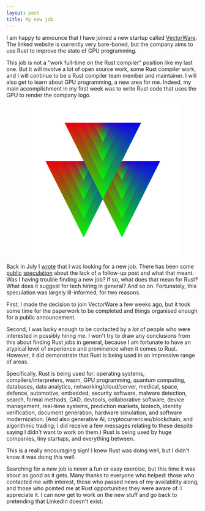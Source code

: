 ```yaml
---
layout: post
title: My new job
---
```


I am happy to announce that I have joined a new startup called
[VectorWare](https://vectorware.com/). The linked website is currently very
bare-boned, but the company aims to use Rust to improve the state of GPU
programming.

This job is not a "work full-time on the Rust compiler" position like my last
one. But it will involve a lot of open source work, some Rust compiler work,
and I will continue to be a Rust compiler team member and maintainer. I will
also get to learn about GPU programming, a new area for me. Indeed, my main
accomplishment in my first week was to write Rust code that uses the GPU to
render the company logo.

<p align="center">
  <img title='The VectorWare logo, which consists of twelve nested and
  overlapping triangles of different sizes. Each triangle has one red corner,
  one green corner, and one blue corner. All together the triangles form a
  stylised "VW".'
  src="/images/2025/09/16/vectorware-logo.png" width=400>
</p>

Back in July I
[wrote](https://nnethercote.github.io/2025/07/18/looking-for-a-new-job.html)
that I was looking for a new job. There has been some
[public](https://mp.weixin.qq.com/s/-RHfqLqeMcgHmTclY0EqqQ)
[speculation](https:/x.com/skydotcs/status/1961989153253675164) about the lack
of a follow-up post and what that meant. Was I having trouble finding a new
job? If so, what does that mean for Rust? What does it suggest for tech hiring
in general? And so on. Fortunately, this speculation was largely ill-informed,
for two reasons.

First, I made the decision to join VectorWare a few weeks ago, but it took some
time for the paperwork to be completed and things organised enough for a public
announcement.

Second, I was lucky enough to be contacted by a *lot* of people who were
interested in possibly hiring me. I won't try to draw any conclusions from this
about finding Rust jobs in general, because I am fortunate to have an atypical
level of experience and prominence when it comes to Rust. However, it did
demonstrate that Rust is being used in an impressive range of areas.

Specifically, Rust is being used for: operating systems, compilers/interpreters,
wasm, GPU programming, quantum computing, databases, data analytics,
networking/cloud/server, medical, space, defence, automotive, embedded,
security software, malware detection, search, formal methods, CAD, devtools,
collaborative software, device management, real-time systems, prediction
markets, biotech, identity verification, document generation, hardware
simulation, and software modernization. (And also generative AI,
cryptocurrencies/blockchain, and algorithmic trading; I did receive a few
messages relating to these despite saying I didn't want to work on them.) Rust
is being used by huge companies, tiny startups, and everything between.

This is a really encouraging sign! I knew Rust was doing well, but I didn't
know it was doing *this* well.

Searching for a new job is never a fun or easy exercise, but this time it was
about as good as it gets. Many thanks to everyone who helped: those who
contacted me with interest, those who passed news of my availability along, and
those who pointed me at Rust opportunities they were aware of. I appreciate it.
I can now get to work on the new stuff and go back to pretending that LinkedIn
doesn't exist.
